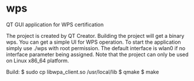 # wps
QT GUI application for WPS certification

The project is created by QT Creator. Building the project will get a binary wps.
You can get a simple UI for WPS operation.
To start the application simply use ./wps with root permission.
The default interface is wlan0 if no interface parameter being assigned.
Note that the project can only be used on Linux x86_64 platform.

Build:
$ sudo cp libwpa_client.so /usr/local/lib
$ qmake
$ make
